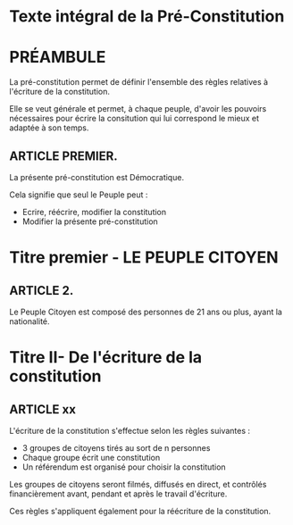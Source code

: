 # Texte intégral de la Pré-Constitution

# PRÉAMBULE

La pré-constitution permet de définir l'ensemble des règles relatives à l'écriture de la constitution.
  
Elle se veut générale et permet, à chaque peuple, d'avoir les pouvoirs nécessaires pour écrire la consitution qui lui correspond le mieux et adaptée à son temps.


## ARTICLE PREMIER.

La présente pré-constitution est Démocratique.

Cela signifie que seul le Peuple peut :
- Ecrire, réécrire, modifier la constitution
- Modifier la présente pré-constitution


# Titre premier - LE PEUPLE CITOYEN

## ARTICLE 2.

Le Peuple Citoyen est composé des personnes de 21 ans ou plus, ayant la nationalité.

# Titre II- De l'écriture de la constitution

## ARTICLE xx

L'écriture de la constitution s'effectue selon les règles suivantes :
- 3 groupes de citoyens tirés au sort de n personnes 
- Chaque groupe écrit une constitution
- Un référendum est organisé pour choisir la constitution

Les groupes de citoyens seront filmés, diffusés en direct, et contrôlés financièrement avant, pendant et après le travail d'écriture. 


Ces règles s'appliquent également pour la réécriture de la constitution.

